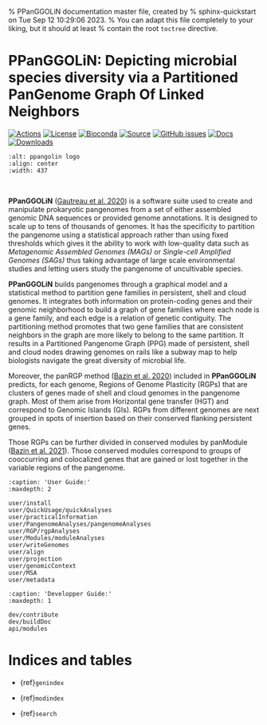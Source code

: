 % PPanGGOLiN documentation master file, created by
% sphinx-quickstart on Tue Sep 12 10:29:06 2023.
% You can adapt this file completely to your liking, but it should at least
% contain the root `toctree` directive.


# PPanGGOLiN: Depicting microbial species diversity via a Partitioned PanGenome Graph Of Linked Neighbors


[![Actions](https://img.shields.io/github/actions/workflow/status/althonos/pyrodigal/test.yml?branch=main&logo=github&style=flat-square&maxAge=300)](https://github.com/labgem/ppanggolin/actions)
[![License](https://anaconda.org/bioconda/ppanggolin/badges/license.svg)](http://www.cecill.info/licences.fr.html)
[![Bioconda](https://img.shields.io/conda/vn/bioconda/ppanggolin?style=flat-square&maxAge=3600&logo=anaconda)](https://anaconda.org/bioconda/ppanggolin)
[![Source](https://img.shields.io/badge/source-GitHub-303030.svg?maxAge=2678400&style=flat-square)](https://github.com/labgem/ppanggolin/)
[![GitHub issues](https://img.shields.io/github/issues/labgem/ppanggolin.svg?style=flat-square&maxAge=600)](https://github.com/labgem/ppanggolin/issues)
[![Docs](https://img.shields.io/readthedocs/ppanggolin/latest?style=flat-square&maxAge=600)](https://ppanggolin.readthedocs.io)
[![Downloads](https://anaconda.org/bioconda/ppanggolin/badges/downloads.svg)](https://bioconda.github.io/recipes/ppanggolin/README.html#download-stats)


```{image} _static/logo.png
:alt: ppangolin logo
:align: center
:width: 437
```

<br>


**PPanGGOLiN**
([Gautreau et al. 2020](https://doi.org/10.1371/journal.pcbi.1007732)) is a software suite used to create and manipulate prokaryotic pangenomes from a set of either assembled genomic DNA sequences or provided genome annotations.
It is designed to scale up to tens of thousands of genomes.
It has the specificity to partition the pangenome using a statistical approach rather than using fixed thresholds which gives it the ability to work with low-quality data such as *Metagenomic Assembled Genomes (MAGs)* or *Single-cell Amplified Genomes (SAGs)* thus taking advantage of large scale environmental studies and letting users study the pangenome of uncultivable species.

**PPanGGOLiN** builds pangenomes through a graphical model and a statistical method to partition gene families in persistent, shell and cloud genomes.
It integrates both information on protein-coding genes and their genomic neighborhood to build a graph of gene families where each node is a gene family, and each edge is a relation of genetic contiguity.
The partitioning method promotes that two gene families that are consistent neighbors in the graph are more likely to belong to the same partition.
It results in a Partitioned Pangenome Graph (PPG) made of persistent, shell and cloud nodes drawing genomes on rails like a subway map to help biologists navigate the great diversity of microbial life.


Moreover, the panRGP method ([Bazin et al. 2020](https://doi.org/10.1093/bioinformatics/btaa792)) included in **PPanGGOLiN** predicts, for each genome, Regions of Genome Plasticity (RGPs) that are clusters of genes made of shell and cloud genomes in the pangenome graph.
Most of them arise from Horizontal gene transfer (HGT) and correspond to Genomic Islands (GIs). 
RGPs from different genomes are next grouped in spots of insertion based on their conserved flanking persistent genes.


Those RGPs can be further divided in conserved modules by panModule ([Bazin et al. 2021](https://doi.org/10.1101/2021.12.06.471380)). Those conserved modules correspond to groups of cooccurring and colocalized genes that are gained or lost together in the variable regions of the pangenome.


<!-- 
[//]: # (```{toctree})

[//]: # (:caption: 'Tutorial:')

[//]: # (:maxdepth: 1)

[//]: # ()
[//]: # (tutorial/prepEnv)

[//]: # (tutorial/inputData)

[//]: # (tutorial/workflows)

[//]: # (tutorial/AnalyseRGP)

[//]: # (```) -->

```{toctree}
:caption: 'User Guide:'
:maxdepth: 2

user/install
user/QuickUsage/quickAnalyses
user/practicalInformation
user/PangenomeAnalyses/pangenomeAnalyses
user/RGP/rgpAnalyses
user/Modules/moduleAnalyses
user/writeGenomes
user/align
user/projection
user/genomicContext
user/MSA
user/metadata
```

```{toctree}
:caption: 'Developper Guide:'
:maxdepth: 1

dev/contribute
dev/buildDoc
api/modules
```


# Indices and tables
[//]: # (- {ref}`ppanggolin package`)

- {ref}`genindex`

- {ref}`modindex`

- {ref}`search`
